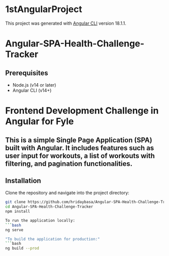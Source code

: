 # 1stAngularProject

This project was generated with [Angular CLI](https://github.com/angular/angular-cli) version 18.1.1.

# Angular-SPA-Health-Challenge-Tracker

## Prerequisites

- Node.js (v14 or later)
- Angular CLI (v14+)

# Frontend Development Challenge in Angular for Fyle

## This is a simple Single Page Application (SPA) built with Angular. It includes features such as user input for workouts, a list of workouts with filtering, and pagination functionalities.

## Installation

Clone the repository and navigate into the project directory:
```bash
git clone https://github.com/hridaybasa/Angular-SPA-Health-Challenge-Tracker.git
cd Angular-SPA-Health-Challenge-Tracker
npm install

To run the application locally:
```bash
ng serve

"To build the application for production:"
```bash
ng build --prod

